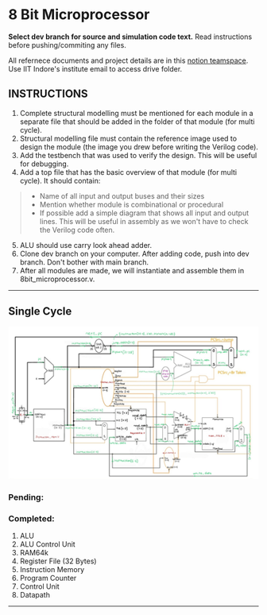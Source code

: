 # 8 Bit Microprocessor

**Select dev branch for source and simulation code text.** Read instructions before pushing/commiting any files. 

All refernece documents and project details are in this [notion teamspace](https://www.notion.so/219672bc2d6b80178e6aff4c0baf0b52?v=219672bc2d6b801b9d2a000cb919a71e). Use IIT Indore's institute email to access drive folder.


## INSTRUCTIONS
1. Complete structural modelling must be mentioned for each module in a separate file that should be added in the folder of that module (for multi cycle).
2. Structural modelling file must contain the reference image used to design the module (the image you drew before writing the Verilog code).
3. Add the testbench that was used to verify the design. This will be useful for debugging.
4. Add a top file that has the basic overview of that module (for multi cycle). It should contain:
  > * Name of all input and output buses and their sizes
  > * Mention whether module is combinational or procedural
  > * If possible add a simple diagram that shows all input and output lines. This will be useful in assembly as we won't have to check the Verilog code often.

5. ALU should use carry look ahead adder.
6. Clone dev branch on your computer. After adding code, push into dev branch. Don't bother with main branch.
7. After all modules are made, we will instantiate and assemble them in 8bit_microprocessor.v.

---
## Single Cycle

![Datapath with module names, ports and wire declarations](SingleCycle.jpg)

### Pending:



### Completed:

1. ALU
2. ALU Control Unit
3. RAM64k
4. Register File (32 Bytes)
5. Instruction Memory
6. Program Counter
7. Control Unit
8. Datapath

---
